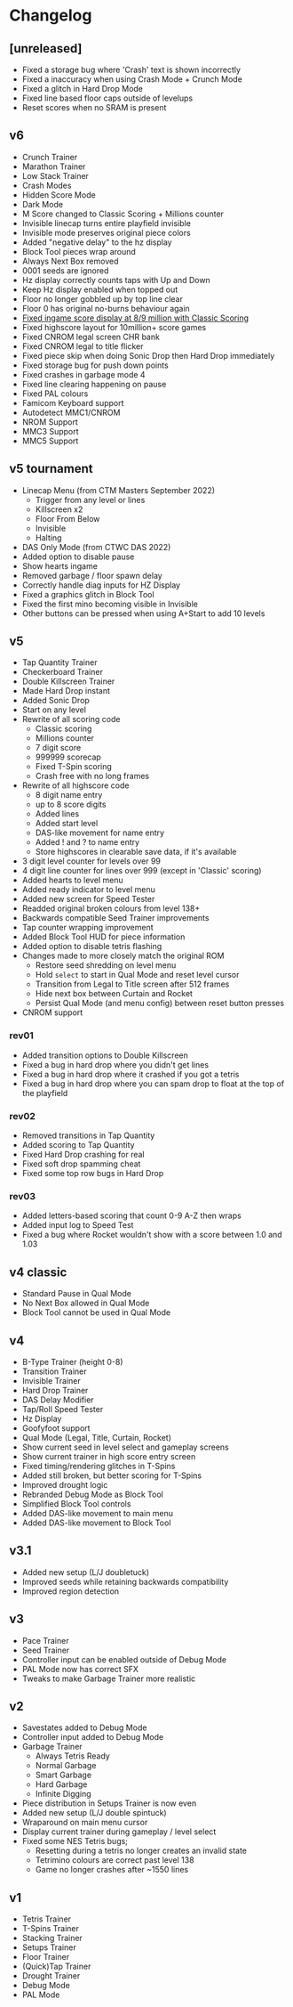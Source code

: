 # Changelog

## [unreleased]

* Fixed a storage bug where 'Crash' text is shown incorrectly
* Fixed a inaccuracy when using Crash Mode + Crunch Mode
* Fixed a glitch in Hard Drop Mode
* Fixed line based floor caps outside of levelups
* Reset scores when no SRAM is present

## v6
* Crunch Trainer
* Marathon Trainer
* Low Stack Trainer
* Crash Modes
* Hidden Score Mode
* Dark Mode
* M Score changed to Classic Scoring + Millions counter
* Invisible linecap turns entire playfield invisible
* Invisible mode preserves original piece colors
* Added "negative delay" to the hz display
* Block Tool pieces wrap around
* Always Next Box removed
* 0001 seeds are ignored
* Hz display correctly counts taps with Up and Down
* Keep Hz display enabled when topped out
* Floor no longer gobbled up by top line clear
* Floor 0 has original no-burns behaviour again
* [Fixed ingame score display at 8/9 million with Classic Scoring](https://www.youtube.com/watch?v=fYdXky2i5AE)
* Fixed highscore layout for 10million+ score games
* Fixed CNROM legal screen CHR bank
* Fixed CNROM legal to title flicker
* Fixed piece skip when doing Sonic Drop then Hard Drop immediately
* Fixed storage bug for push down points
* Fixed crashes in garbage mode 4
* Fixed line clearing happening on pause
* Fixed PAL colours
* Famicom Keyboard support
* Autodetect MMC1/CNROM
* NROM Support
* MMC3 Support
* MMC5 Support

## v5 tournament
* Linecap Menu (from CTM Masters September 2022)
    * Trigger from any level or lines
    * Killscreen x2
    * Floor From Below
    * Invisible
    * Halting
* DAS Only Mode (from CTWC DAS 2022)
* Added option to disable pause
* Show hearts ingame
* Removed garbage / floor spawn delay
* Correctly handle diag inputs for HZ Display
* Fixed a graphics glitch in Block Tool
* Fixed the first mino becoming visible in Invisible
* Other buttons can be pressed when using A+Start to add 10 levels

## v5
* Tap Quantity Trainer
* Checkerboard Trainer
* Double Killscreen Trainer
* Made Hard Drop instant
* Added Sonic Drop
* Start on any level
* Rewrite of all scoring code
    * Classic scoring
    * Millions counter
    * 7 digit score
    * 999999 scorecap
    * Fixed T-Spin scoring
    * Crash free with no long frames
* Rewrite of all highscore code
    * 8 digit name entry
    * up to 8 score digits
    * Added lines
    * Added start level
    * DAS-like movement for name entry
    * Added ! and ? to name entry
    * Store highscores in clearable save data, if it's available
* 3 digit level counter for levels over 99
* 4 digit line counter for lines over 999 (except in 'Classic' scoring)
* Added hearts to level menu
* Added ready indicator to level menu
* Added new screen for Speed Tester
* Readded original broken colours from level 138+
* Backwards compatible Seed Trainer improvements
* Tap counter wrapping improvement
* Added Block Tool HUD for piece information
* Added option to disable tetris flashing
* Changes made to more closely match the original ROM
    * Restore seed shredding on level menu
    * Hold `select` to start in Qual Mode and reset level cursor
    * Transition from Legal to Title screen after 512 frames
    * Hide next box between Curtain and Rocket
    * Persist Qual Mode (and menu config) between reset button presses
* CNROM support

### rev01

* Added transition options to Double Killscreen
* Fixed a bug in hard drop where you didn't get lines
* Fixed a bug in hard drop where it crashed if you got a tetris
* Fixed a bug in hard drop where you can spam drop to float at the top of the playfield

### rev02

* Removed transitions in Tap Quantity
* Added scoring to Tap Quantity
* Fixed Hard Drop crashing for real
* Fixed soft drop spamming cheat
* Fixed some top row bugs in Hard Drop

### rev03

* Added letters-based scoring that count 0-9 A-Z then wraps
* Added input log to Speed Test
* Fixed a bug where Rocket wouldn't show with a score between 1.0 and 1.03

## v4 classic
- Standard Pause in Qual Mode
- No Next Box allowed in Qual Mode
- Block Tool cannot be used in Qual Mode

## v4
- B-Type Trainer (height 0-8)
- Transition Trainer
- Invisible Trainer
- Hard Drop Trainer
- DAS Delay Modifier
- Tap/Roll Speed Tester
- Hz Display
- Goofyfoot support
- Qual Mode (Legal, Title, Curtain, Rocket)
- Show current seed in level select and gameplay screens
- Show current trainer in high score entry screen
- Fixed timing/rendering glitches in T-Spins
- Added still broken, but better scoring for T-Spins
- Improved drought logic
- Rebranded Debug Mode as Block Tool
- Simplified Block Tool controls
- Added DAS-like movement to main menu
- Added DAS-like movement to Block Tool

## v3.1
- Added new setup (L/J doubletuck)
- Improved seeds while retaining backwards compatibility
- Improved region detection

## v3
- Pace Trainer
- Seed Trainer
- Controller input can be enabled outside of Debug Mode
- PAL Mode now has correct SFX
- Tweaks to make Garbage Trainer more realistic

## v2
- Savestates added to Debug Mode
- Controller input added to Debug Mode
- Garbage Trainer
    - Always Tetris Ready
    - Normal Garbage
    - Smart Garbage
    - Hard Garbage
    - Infinite Digging
- Piece distribution in Setups Trainer is now even
- Added new setup (L/J double spintuck)
- Wraparound on main menu cursor
- Display current trainer during gameplay / level select
- Fixed some NES Tetris bugs;
    - Resetting during a tetris no longer creates an invalid state
    - Tetrimino colours are correct past level 138
    - Game no longer crashes after ~1550 lines

## v1
- Tetris Trainer
- T-Spins Trainer
- Stacking Trainer
- Setups Trainer
- Floor Trainer
- (Quick)Tap Trainer
- Drought Trainer
- Debug Mode
- PAL Mode
